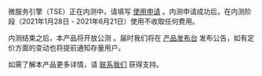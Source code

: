 微服务引擎（TSE）正在内测中，请填写 [使用申请](https://cloud.tencent.com/apply/p/0pt7w7m6ox8h) 。内测申请成功后，在内测阶段（2021年1月28日 - 2021年6月21日）使用不收取任何费用。

内测结束之后，本产品将开放公测 。届时我们将在 [产品发布台](https://cloud.tencent.com/product/events) 发布公告，如有定价方面的变动也将提前通知存量用户。

如需了解本产品更多详情，请 [联系我们](https://cloud.tencent.com/about/connect) 获得支持。
